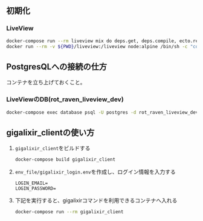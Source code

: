 ## 初期化

### LiveView
```sh
docker-compose run --rm liveview mix do deps.get, deps.compile, ecto.reset
docker run --rm -v ${PWD}/liveview:/liveview node:alpine /bin/sh -c "cd /liveview/assets && yarn"
```

## PostgresQLへの接続の仕方
コンテナを立ち上げておくこと。

### LiveViewのDB(rot_raven_liveview_dev)
```sh
docker-compose exec database psql -U postgres -d rot_raven_liveview_dev
```

## gigalixir_clientの使い方
1. `gigalixir_client`をビルドする
    ```sh
    docker-compose build gigalixir_client
    ```
2. `env_file/gigalixir_login.env`を作成し、ログイン情報を入力する
    ```env
    LOGIN_EMAIL=
    LOGIN_PASSWORD=
    ```
3. 下記を実行すると、gigalixirコマンドを利用できるコンテナへ入れる
    ```sh
    docker-compose run --rm gigalixir_client
    ```
